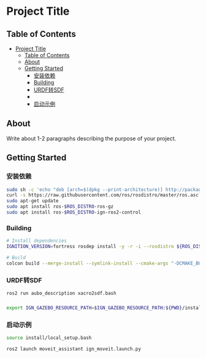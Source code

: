 # Project Title

## Table of Contents

- [Project Title](#project-title)
  - [Table of Contents](#table-of-contents)
  - [About ](#about-)
  - [Getting Started ](#getting-started-)
    - [安装依赖](#安装依赖)
    - [Building](#building)
    - [URDF转SDF](#urdf转sdf)
    - [](#)
    - [启动示例](#启动示例)

## About <a name = "about"></a>

Write about 1-2 paragraphs describing the purpose of your project.

## Getting Started <a name = "getting_started"></a>

### 安装依赖

```bash
sudo sh -c 'echo "deb [arch=$(dpkg --print-architecture)] http://packages.ros.org/ros2/ubuntu $(lsb_release -cs) main" > /etc/apt/sources.list.d/ros2-latest.list'
curl -s https://raw.githubusercontent.com/ros/rosdistro/master/ros.asc | sudo apt-key add -
sudo apt-get update
sudo apt install ros-$ROS_DISTRO-ros-gz
sudo apt install ros-$ROS_DISTRO-ign-ros2-control
```

### Building

```bash
# Install dependencies
IGNITION_VERSION=fortress rosdep install -y -r -i --rosdistro ${ROS_DISTRO} --from-paths .

# Build
colcon build --merge-install --symlink-install --cmake-args "-DCMAKE_BUILD_TYPE=Release"
```

### URDF转SDF

```bash
ros2 run aubo_description xacro2sdf.bash
```

### 

```bash
export IGN_GAZEBO_RESOURCE_PATH=$IGN_GAZEBO_RESOURCE_PATH:${PWD}/install/share
```

### 启动示例

```bash
source install/local_setup.bash

ros2 launch moveit_assistant ign_moveit.launch.py
```
